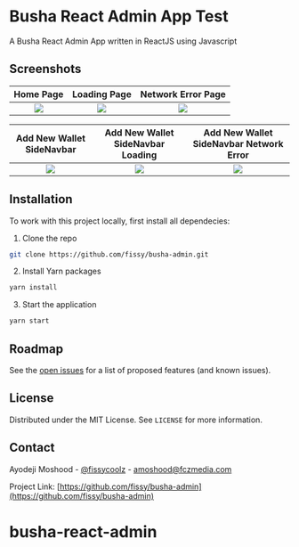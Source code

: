 # Busha React Admin App Test
A Busha React Admin App written in ReactJS using Javascript
## Screenshots

Home Page               |  Loading Page               | Network Error Page              
:-------------------------:|:-------------------------:|:-------------------------:
![](https://raw.githubusercontent.com/fissy/busha-admin/master/screenshot/dashboard.png)|![](https://raw.githubusercontent.com/fissy/moniee-mobile/master/screenshot/onboarding_screen.png)|![](https://raw.githubusercontent.com/fissy/moniee-mobile/master/screenshot/login_screen.png)|

Add New Wallet SideNavbar                |  Add New Wallet SideNavbar Loading              | Add New Wallet SideNavbar Network Error               
:-------------------------:|:-------------------------:|:-------------------------:
![](https://raw.githubusercontent.com/fissy/moniee-mobile/master/screenshot/otp_screen.png)|![](https://raw.githubusercontent.com/fissy/moniee-mobile/master/screenshot/home_screen.png)|![](https://raw.githubusercontent.com/fissy/moniee-mobile/master/screenshot/request_screen.png)|
         

## Installation
To work with this project locally, first install all dependecies:
1. Clone the repo
```sh
git clone https://github.com/fissy/busha-admin.git

```
2. Install Yarn packages
```sh
yarn install 
```
3. Start the application 
```sh
yarn start 
```

## Roadmap

See the [open issues](https://github.com/fissy/busha-admin/issues) for a list of proposed features (and known issues).

## License

Distributed under the MIT License. See `LICENSE` for more information.

## Contact

Ayodeji Moshood - [@fissycoolz](https://twitter.com/fissycoolz) - amoshood@fczmedia.com

Project Link: [https://github.com/fissy/busha-admin](https://github.com/fissy/busha-admin)
# busha-react-admin
